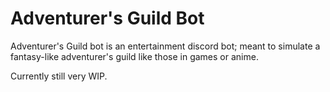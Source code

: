 # Adventurer's Guild Bot

Adventurer's Guild bot is an entertainment discord bot; meant to simulate a fantasy-like adventurer's guild like those in games or anime.

Currently still very WIP.
